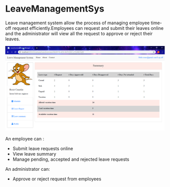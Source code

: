 # LeaveManagementSys
Leave management system  allow the process of managing employee time-off request efficiently.Employees can request and submit their leaves online  and the administrator will view all the request to approve or reject their leaves.<br/>

<div> 
 <img src="EmployeeLeaveMng/2018-10-05_2138_LMS.png"/>
</div>

An employee can :
<ul>
  <li> Submit leave requests online </li>
  <li> View leave summary </li>
  <li>  Manage pending, accepted and rejected leave requests</li>
</ul>

An administrator can:
<ul>
  <li> Approve or reject request from employees</li>
 </ul>
